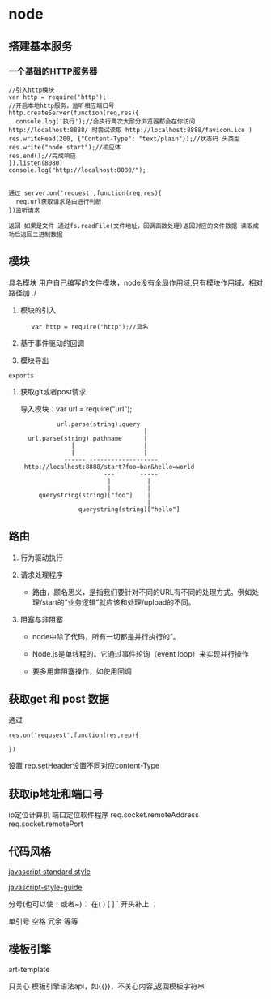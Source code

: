 # node

## 搭建基本服务

### 一个基础的HTTP服务器


    //引入http模块
    var http = require('http');
    //开启本地http服务，监听相应端口号
    http.createServer(function(req,res){
      console.log('执行');//会执行两次大部分浏览器都会在你访问 http://localhost:8888/ 时尝试读取 http://localhost:8888/favicon.ico )
    res.writeHead(200, {"Content-Type": "text/plain"});//状态码 头类型
    res.write("node start");//相应体
    res.end();//完成响应
    }).listen(8080)
    console.log("http://localhost:8080/");


    通过 server.on('request',function(req,res){
      req.url获取请求路由进行判断
    })监听请求

    返回 如果是文件 通过fs.readFile(文件地址，回调函数处理)返回对应的文件数据 读取成功后返回二进制数据

## 模块

具名模块 用户自己编写的文件模块，node没有全局作用域,只有模块作用域。相对路径加 ./

  1. 模块的引入

            var http = require("http");//具名

  
  1. 基于事件驱动的回调


  1. 模块导出 

    exports

  1. 获取git或者post请求

      导入模块：var url = require("url");


                   url.parse(string).query
                                           |
           url.parse(string).pathname      |
                       |                   |
                       |                   |
                     ------ -------------------
          http://localhost:8888/start?foo=bar&hello=world
                                ---       -----
                                 |          |
                                 |          |
              querystring(string)["foo"]    |
                                            |
                         querystring(string)["hello"]


## 路由

  1. 行为驱动执行

  1. 请求处理程序

      * 路由，顾名思义，是指我们要针对不同的URL有不同的处理方式。例如处理/start的“业务逻辑”就应该和处理/upload的不同。

  1. 阻塞与非阻塞

      * node中除了代码，所有一切都是并行执行的”。

      * Node.js是单线程的。它通过事件轮询（event loop）来实现并行操作

      * 要多用非阻塞操作，如使用回调


## 获取get 和 post 数据

通过  

    res.on('requsest',function(res,rep){

    })

设置 rep.setHeader设置不同对应content-Type

## 获取ip地址和端口号

  ip定位计算机 端口定位软件程序
  req.socket.remoteAddress   req.socket.remotePort

## 代码风格

  [javascript standard style]()

  [javascript-style-guide]()

  分号(也可以使！或者~)：  在( )  [ ]    ` 开头补上 ；
  
   单引号 空格 冗余 等等

## 模板引擎

  art-template

  只关心 模板引擎语法api，如{{}}，不关心内容,返回模板字符串
